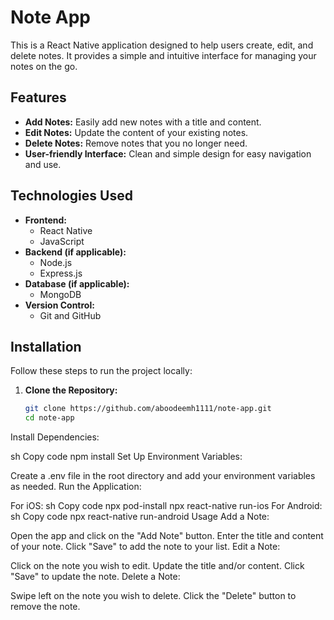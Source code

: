# Note App

This is a React Native application designed to help users create, edit, and delete notes. It provides a simple and intuitive interface for managing your notes on the go.

## Features

- **Add Notes:** Easily add new notes with a title and content.
- **Edit Notes:** Update the content of your existing notes.
- **Delete Notes:** Remove notes that you no longer need.
- **User-friendly Interface:** Clean and simple design for easy navigation and use.

## Technologies Used

- **Frontend:**
  - React Native
  - JavaScript
- **Backend (if applicable):**
  - Node.js
  - Express.js
- **Database (if applicable):**
  - MongoDB
- **Version Control:**
  - Git and GitHub

## Installation

Follow these steps to run the project locally:

1. **Clone the Repository:**
   ```sh
   git clone https://github.com/aboodeemh1111/note-app.git
   cd note-app
Install Dependencies:

sh
Copy code
npm install
Set Up Environment Variables:

Create a .env file in the root directory and add your environment variables as needed.
Run the Application:

For iOS:
sh
Copy code
npx pod-install
npx react-native run-ios
For Android:
sh
Copy code
npx react-native run-android
Usage
Add a Note:

Open the app and click on the "Add Note" button.
Enter the title and content of your note.
Click "Save" to add the note to your list.
Edit a Note:

Click on the note you wish to edit.
Update the title and/or content.
Click "Save" to update the note.
Delete a Note:

Swipe left on the note you wish to delete.
Click the "Delete" button to remove the note.
